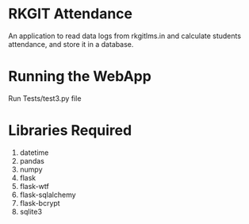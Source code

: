 # RKGIT Attendance
An application to read data logs from rkgitlms.in and calculate students attendance, and store it in a database.
# Running the WebApp
Run Tests/test3.py file
# Libraries Required
1. datetime
2. pandas
3. numpy
4. flask
5. flask-wtf
6. flask-sqlalchemy
7. flask-bcrypt
8. sqlite3
